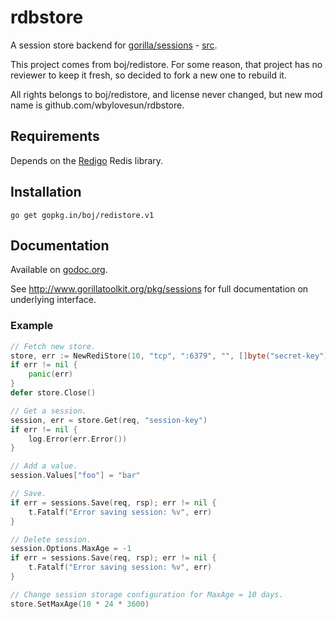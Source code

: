 # rdbstore

[//]: # ()
[//]: # ([![GoDoc]&#40;https://godoc.org/github.com/boj/redistore?status.svg&#41;]&#40;https://godoc.org/github.com/boj/redistore&#41;)

[//]: # ([![Build Status]&#40;https://travis-ci.org/boj/redistore.svg?branch=master&#41;]&#40;https://travis-ci.org/boj/redistore&#41;)

A session store backend for [gorilla/sessions](http://www.gorillatoolkit.org/pkg/sessions) - [src](https://github.com/gorilla/sessions).

This project comes from boj/redistore. For some reason, that project has no reviewer to keep it fresh, so decided to fork a new one to rebuild it.

All rights belongs to boj/redistore, and license never changed, but new mod name is github.com/wbylovesun/rdbstore.

## Requirements

Depends on the [Redigo](https://github.com/gomodule/redigo) Redis library.

## Installation

    go get gopkg.in/boj/redistore.v1

## Documentation

Available on [godoc.org](http://www.godoc.org/gopkg.in/boj/redistore.v1).

See http://www.gorillatoolkit.org/pkg/sessions for full documentation on underlying interface.

### Example
``` go
// Fetch new store.
store, err := NewRediStore(10, "tcp", ":6379", "", []byte("secret-key"))
if err != nil {
	panic(err)
}
defer store.Close()

// Get a session.
session, err = store.Get(req, "session-key")
if err != nil {
	log.Error(err.Error())
}

// Add a value.
session.Values["foo"] = "bar"

// Save.
if err = sessions.Save(req, rsp); err != nil {
	t.Fatalf("Error saving session: %v", err)
}

// Delete session.
session.Options.MaxAge = -1
if err = sessions.Save(req, rsp); err != nil {
	t.Fatalf("Error saving session: %v", err)
}

// Change session storage configuration for MaxAge = 10 days.
store.SetMaxAge(10 * 24 * 3600)
```
